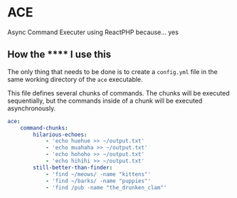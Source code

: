 # ACE
Async Command Executer using ReactPHP because... yes

## How the **** I use this

The only thing that needs to be done is to create a `config.yml` file in the same working directory of the `ace` executable.

This file defines several chunks of commands. The chunks will be executed sequentially, but the commands inside of a chunk will be executed asynchronously.

```yaml
ace:
    command-chunks:
        hilarious-echoes:
            - 'echo huehue >> ~/output.txt'
            - 'echo muahaha >> ~/output.txt'
            - 'echo hohoho >> ~/output.txt'
            - 'echo hihihi >> ~/output.txt'
        still-better-than-finder:
            - 'find ~/meows/ -name "kittens"'
            - 'find ~/barks/ -name "puppies"'
            - 'find /pub -name "the_drunken_clam"'
```
